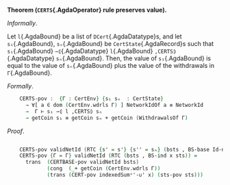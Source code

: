 <!--
```agda

{-# OPTIONS --safe #-}

open import Ledger.Conway.Specification.Gov.Base

module Ledger.Conway.Specification.Certs.Properties.PoV (gs : _) (open GovStructure gs) where
```
-->

<!--
```agda

open import Ledger.Conway.Specification.Certs gs
open import Ledger.Conway.Specification.Certs.Properties.PoVLemmas gs
open import Ledger.Conway.Specification.Gov.Actions gs hiding (yes; no)
open import Ledger.Prelude

open import Axiom.Set.Properties th

open import Algebra using (CommutativeMonoid)
open import Data.Maybe.Properties
open import Data.Nat.Properties using (+-0-monoid; +-0-commutativeMonoid; +-identityʳ; +-identityˡ)
open import Relation.Binary using (IsEquivalence)
open import Relation.Nullary.Decidable
open import Tactic.ReduceDec

open Computational ⦃...⦄

open import stdlib-meta.Tactic.GenError using (genErrors)

open CertState

private variable
  dCert : DCert
  l : List DCert
  A A' B : Type
instance
  _ = +-0-monoid

module _  ( indexedSumᵛ'-∪' :  {A : Type} ⦃ _ : DecEq A ⦄ (m m' : A ⇀ Coin)
                              → disjoint (dom m) (dom m')
                              → getCoin (m ∪ˡ m') ≡ getCoin m + getCoin m' )
    -- TODO: prove some or all of the following assumptions, used in roof of `CERTBASE-pov`.
    ( sumConstZero'    :  {A : Type} ⦃ _ : DecEq A ⦄ {X : ℙ A} → getCoin (constMap X 0) ≡ 0 )
    ( res-decomp'      :  {A : Type} ⦃ _ : DecEq A ⦄ (m m' : A ⇀ Coin)
                         → (m ∪ˡ m')ˢ ≡ᵉ (m ∪ˡ (m' ∣ dom (m ˢ) ᶜ))ˢ )
    ( getCoin-cong'    :  {A : Type} ⦃ _ : DecEq A ⦄ (s : A ⇀ Coin) (s' : ℙ (A × Coin)) → s ˢ ≡ᵉ s'
                         → indexedSum' proj₂ (s ˢ) ≡ indexedSum' proj₂ s' )
    ( ≡ᵉ-getCoinˢ'     :  {A A' : Type} ⦃ _ : DecEq A ⦄ ⦃ _ : DecEq A' ⦄ (s : ℙ (A × Coin)) {f : A → A'}
                         → InjectiveOn (dom s) f → getCoin (mapˢ (map₁ f) s) ≡ getCoin s )
    where
    open CERTSpov indexedSumᵛ'-∪' sumConstZero' res-decomp' getCoin-cong' ≡ᵉ-getCoinˢ'
```
-->


<a id="thm:CERTS-PoV"></a>
**Theorem (`CERTS`{.AgdaOperator} rule preserves value).**

*Informally*.

Let `l`{.AgdaBound} be a list of `DCert`{.AgdaDatatype}s, and let `s₁`{.AgdaBound},
`sₙ`{.AgdaBound} be `CertState`{.AgdaRecord}s such that
`s₁`{.AgdaBound} `⇀⦇`{.AgdaDatatype} `l`{.AgdaBound} `,CERTS⦈`{.AgdaDatatype} `sₙ`{.AgdaBound}.
Then, the value of `s₁`{.AgdaBound} is equal to the value of `sₙ`{.AgdaBound} plus
the value of the withdrawals in `Γ`{.AgdaBound}.

*Formally*.

```agda
    CERTS-pov :  {Γ : CertEnv} {s₁ sₙ  : CertState}
      → ∀[ a ∈ dom (CertEnv.wdrls Γ) ] NetworkIdOf a ≡ NetworkId
      →  Γ ⊢ s₁ ⇀⦇ l ,CERTS⦈ sₙ
      → getCoin s₁ ≡ getCoin sₙ + getCoin (WithdrawalsOf Γ)
```

*Proof*.

```agda

    CERTS-pov validNetId (RTC {s' = s'} {s'' = sₙ} (bsts , BS-base Id-nop)) = CERTBASE-pov validNetId bsts
    CERTS-pov {Γ = Γ} validNetId (RTC (bsts , BS-ind x sts)) =
      trans  (CERTBASE-pov validNetId bsts)
             (cong  (_+ getCoin (CertEnv.wdrls Γ))
             (trans (CERT-pov indexedSumᵛ'-∪' x) (sts-pov sts)))
```
